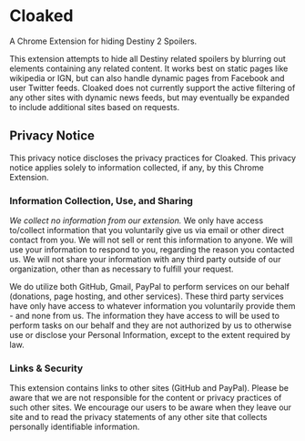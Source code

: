 # Cloaked
A Chrome Extension for hiding Destiny 2 Spoilers. 

This extension attempts to hide all Destiny related spoilers by blurring out elements containing any related content. It works best on static pages like wikipedia or IGN, but can also handle dynamic pages from Facebook and user Twitter feeds. Cloaked does not currently support the active filtering of any other sites with dynamic news feeds, but may eventually be expanded to include additional sites based on requests.

## Privacy Notice
This privacy notice discloses the privacy practices for Cloaked. This privacy notice applies solely to information collected, if any, by this Chrome Extension.
 
### Information Collection, Use, and Sharing 
_We collect no information from our extension._ We only have access to/collect information that you voluntarily give us via email or other direct contact from you. We will not sell or rent this information to anyone.
We will use your information to respond to you, regarding the reason you contacted us. We will not share your information with any third party outside of our organization, other than as necessary to fulfill your request.

We do utilize both GitHub, Gmail, PayPal to perform services on our behalf (donations, page hosting, and other services). These third party services have only have access to whatever information you voluntarily provide them - and none from us. The information they have access to will be used to perform tasks on our behalf and they are not authorized by us to otherwise use or disclose your Personal Information, except to the extent required by law.

### Links & Security
This extension contains links to other sites (GitHub and PayPal). Please be aware that we are not responsible for the content or privacy practices of such other sites. We encourage our users to be aware when they leave our site and to read the privacy statements of any other site that collects personally identifiable information.


